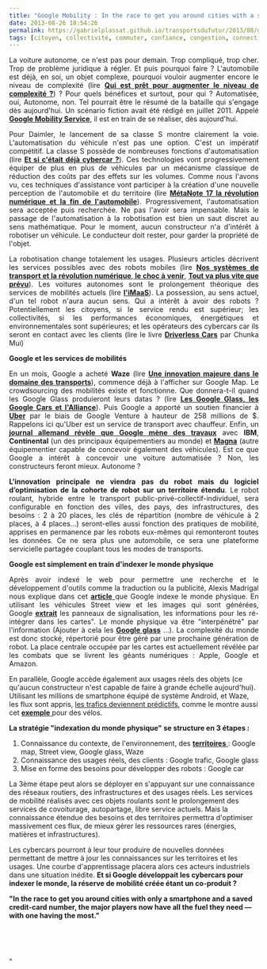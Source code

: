 ```yaml
---
title: "Google Mobility : In the race to get you around cities with a smartphone and a credit-card"
date: 2013-08-26 18:54:26
permalink: https://gabrielplassat.github.io/transportsdufutur/2013/08/google-mobility-in-the-race-to-get-you-around-cities-with-a-smartphone-and-a-credit-card.html
tags: [citoyen, collectivité, commuter, confiance, congestion, connectivité, covoiturage, cybercar, donnée data, économie de l'expérience, économie fonctionnalité, Efficacité énergétique, google, internet, internet des objets, ITS, marketing individualisé, Service de mobilité, waze]
---
```


<p style="text-align: justify">La voiture autonome, ce n'est pas pour demain. Trop compliqué, trop cher. Trop de problème juridique à régler. Et puis pourquoi faire ? L'automobile est déjà, en soi, un objet complexe, pourquoi vouloir augmenter encore le niveau de complexité (lire <strong><a href="https://gabrielplassat.github.io/transportsdufutur/2013/06/bollore-implante-autolib-a-lyon-et-a-bordeaux-mobizen-etada-sassocient-pour-marier-location-et-autopartage-blablacar.html" target="_blank">Qui est prêt pour augmenter le niveau de complexité ?</a></strong>) ? Pour quels bénéfices et surtout, pour qui ? Automatisée, oui, Autonome, non. Tel pourrait être le résumé de la bataille qui s'engage dès aujourd'hui. Un scénario fiction avait été rédigé en juillet 2011. Appelé <strong><a href="https://gabrielplassat.github.io/transportsdufutur/2011/07/google-mobility-service-et-si-nous-le-faisions-sans-attendre-.html" target="_blank">Google Mobility Service</a></strong>, il est en train de se réaliser, dès aujourd'hui.</p> <p style="text-align: justify">Pour Daimler, le lancement de sa classe S montre clairement la voie. L'automatisation du véhicule n'est pas une option. C'est un impératif compétitif. La classe S possède de nombreuses fonctions d'automatisation (lire <strong><a href="https://gabrielplassat.github.io/transportsdufutur/2013/07/prochaine-mercedes-classe-s-et-si-cetait-deja-un-cybercar.html" target="_blank">Et si c'était déjà cybercar ?</a></strong>). Ces technologies vont progressivement équiper de plus en plus de véhicules par un mécanisme classique de réduction des coûts par des effets sur les volumes. Comme nous l'avons vu, ces techniques d'assistance vont participer à la création d'une nouvelle perception de l'automobile et du territoire (lire <strong><a href="https://gabrielplassat.github.io/transportsdufutur/2013/08/metanote-17-la-mutation-numerique-nengendre-pas-seulement-de-nouveaux-moyens-de-transports-elle-modi.html" target="_blank">MétaNote 17 la révolution numérique et la fin de l'automobile</a></strong>). Progressivement, l'automatisation sera acceptée puis recherchée. Ne pas l'avoir sera impensable. Mais le passage de l'automatisation à la robotisation est bien un saut discret au sens mathématique. Pour le moment, aucun constructeur n'a d'intérêt à robotiser un véhicule. Le conducteur doit rester, pour garder la propriété de l'objet. </p>   <!--more-->  <p style="text-align: justify">La robotisation change totalement les usages. Plusieurs articles décrivent les services possibles avec des robots mobiles (lire <strong><a href="https://gabrielplassat.github.io/transportsdufutur/2012/04/nos-systemes-de-transport-et-la-revolution-numerique-pourquoi-cela-va-tout-changer.html" target="_blank">Nos systèmes de transport et la révolution numérique</a></strong>,<strong><a href="https://gabrielplassat.github.io/transportsdufutur/2012/09/lindustrie-automobile-a-choisi-de-concevoir-developper-et-commercialiser-des-produits-qui-sadaptent-a-tous-les-territoires.html" target="_blank"> le choc à venir</a></strong>, <strong><a href="https://gabrielplassat.github.io/transportsdufutur/2012/09/la-google-car-va-rouler-en-californie-tout-va-plus-vite-que-prevu-le-point-de-basculement-se-rapproc.html" target="_blank">Tout va plus vite que prévu</a></strong>). Les voitures autonomes sont le prolongement théorique des services de mobilités actuels (lire <strong><a href="https://gabrielplassat.github.io/transportsdufutur/2013/07/et-si-les-jeux-etaient-deja-faits.html" target="_blank">l'iMaaS</a></strong>). La possession, au sens actuel, d'un tel robot n'aura aucun sens. Qui a intérêt à avoir des robots ? Potentiellement les citoyens, si le service rendu est supérieur; les collectivités, si les performances économiques, énergétiques et environnementales sont supérieures; et les opérateurs des cybercars car ils seront en contact avec les clients (lire le livre <strong><a href="http://www.amazon.com/Driverless-Cars-Trillions-Grabs-ebook/dp/B00C4D43K4/" target="_blank">Driverless Cars</a></strong> par Chunka Mui)</p> <p style="text-align: justify"><strong>Google et les services de mobilités</strong></p> <p style="text-align: justify">En un mois, Google a acheté <strong>Waze</strong> (lire <strong><a href="https://gabrielplassat.github.io/transportsdufutur/2013/06/google-achete-waze-sans-doute-une-evolution-majeure-dans-le-domaine-des-transports.html" target="_blank">Une innovation majeure dans le domaine des transports</a></strong>), commence déjà à l'afficher sur Google Map. Le crowdsourcing des mobilités existe et fonctionne. Que donnera-t-il quand les Google Glass produieront leurs datas ? (lire <strong><a href="https://gabrielplassat.github.io/transportsdufutur/2013/04/en-supprimant-quasiment-la-matiere-pour-ne-garder-que-les-flux-et-les-renverser-les-glass-avaient-to-1.html" target="_blank">Les Google Glass, les Google Cars et l'Alliance</a></strong>). Puis Google a apporté un soutien financier à <strong><a href="http://techcrunch.com/2013/08/22/google-ventures-puts-258m-into-uber-its-largest-deal-ever/" target="_blank">Uber</a></strong> par le biais de Google Venture à hauteur de 258 millions de $. Rappelons ici qu'Uber est un service de transport avec chauffeur. Enfin, un <strong><a href="http://jessicalessin.com/2013/08/23/exclusive-google-designing-its-own-self-driving-car-considers-robo-taxi-2/" target="_blank">journal allemand révèle que Google mène des travaux</a></strong> avec <strong>IBM</strong>, <strong>Continental</strong> (un des principaux équipementiers au monde) et <strong><a href="http://www.magna.com/" target="_blank">Magna</a></strong> (autre équipementier capable de concevoir également des véhicules). Est ce que Google a intérêt à concevoir une voiture automatisée ? Non, les constructeurs feront mieux. Autonome ? </p> <p style="text-align: justify"><strong>L’innovation principale ne viendra pas du robot mais du logiciel d’optimisation de la cohorte de robot sur un territoire étendu</strong>. Le robot roulant, hybride entre le transport public-privé-collectif-individuel, sera configurable en fonction des villes, des pays, des infrastructures, des besoins : 2 à 20 places, les clés de répartition (nombre de véhicule à 2 places, à 4 places…) seront-elles aussi fonction des pratiques de mobilité, apprises en permanence par les robots eux-mêmes qui remonteront toutes les données. Ce ne sera plus une automobile, ce sera une plateforme servicielle partagée couplant tous les modes de transports.</p> <p><strong>Google est simplement en train d'indexer le monde physique</strong></p> <p style="text-align: justify">Après avoir indexé le web pour permettre une recherche et le développement d'outils comme la traduction ou la publicité, Alexis Madrigal nous explique dans cet <a href="http://www.theatlantic.com/technology/archive/2012/09/how-google-builds-its-maps-and-what-it-means-for-the-future-of-everything/261913/" target="_blank"><strong>article</strong> </a>que Google indexe le monde physique. En utilisant les véhicules Street view et les images qui sont générées, Google <a href="http://www.dailymail.co.uk/sciencetech/article-2195722/Indexing-world-Google-receives-software-means-intelligently-identify-object-planet.html" target="_blank"><strong>extrait</strong></a> les panneaux de signalisation, les informations pour les ré-intégrer dans les cartes". Le monde physique va être "interpénétré" par l'information (Ajouter à cela les <a href="https://gabrielplassat.github.io/transportsdufutur/2012/02/les-lunettes-google-traduisent-une-evolution-millenaire-presentent-de-nombreux-interets-dans-la-mobi.html"" target=""_blank""><strong>Google glass</strong></a> ...). La complexité du monde est donc stocké, répertorié pour être géré par une prochaine génération de robot. La place centrale occupée par les cartes est actuellement révélée par les combats que se livrent les géants numériques : Apple, Google et Amazon.</p> <p style=""text-align: justify"">En parallèle, Google accède également aux usages réels des objets (ce qu'aucun constructeur n'est capable de faire à grande échelle aujourd'hui). Utilisant les millions de smartphone équipé de système Android, et Waze, les flux sont appris, <a href=""http://www.technologyreview.com/news/428732/androids-rise-helps-google-grow-its-traffic/"" target=""_blank"">les trafics deviennent prédictifs</strong></a>, comme le montre aussi cet <a href="https://gabrielplassat.github.io/transportsdufutur/wp-content/uploads/sites/6/2013/08/Hudson_11-35-69.pdf"" target=""_blank""><strong>exemple</strong> </a>pour des vélos.</p> <p><strong>La stratégie "indexation du monde physique" se structure en 3 étapes :</strong></p> <ol> <li>Connaissance du contexte, de l'environnement, des <a href=""http://www.govtech.com/technology/Autonomous-Vehicles-May-Soon-Drive-California-Roads.html"" target=""_blank""><strong>territoires</strong> </a>: Google map, Street view, Google glass, Waze</li> <li>Connaissance des usages réels, des clients : Google trafic, Google glass</li> <li>Mise en forme des besoins pour développer des robots : Google car</li> </ol> <p style=""text-align: justify"">La 3ème étape peut alors se déployer en s'appuyant sur une connaissance des réseaux routiers, des infrastructures et des usages réels. Les services de mobilité réalisés avec ces objets roulants sont le prolongement des services de covoiturage, autopartage, libre service actuels. Mais la connaissance étendue des besoins et des territoires permettra d'optimiser massivement ces flux, de mieux gérer les ressources rares (énergies, matières et infrastructures).</p> <p style=""text-align: justify"">Les cybercars pourront à leur tour produire de nouvelles données permettant de mettre à jour les connaissances sur les territoires et les usages. Une courbe d'apprentissage placera alors ces acteurs industriels dans une situation inédite. <strong>Et si Google développait les cybercars pour indexer le monde, la réserve de mobilité créée étant un co-produit ?</strong></p> <p style=""text-align: justify""><strong>"In the race to get you around cities with only a smartphone and a saved credit-card number, the major players now have all the fuel they need — with one having the most."</strong></p> <p style=""text-align: justify""> </p> <p style=""text-align: justify""> </p>"

